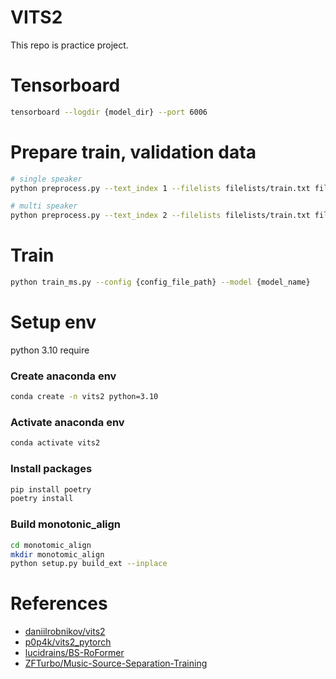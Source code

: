 # VITS2
This repo is practice project.

# Tensorboard
```bash
tensorboard --logdir {model_dir} --port 6006
```

# Prepare train, validation data
```bash
# single speaker
python preprocess.py --text_index 1 --filelists filelists/train.txt filelists/train_val.txt --text_cleaners korean_cleaners

# multi speaker
python preprocess.py --text_index 2 --filelists filelists/train.txt filelists/train_val.txt --text_cleaners korean_cleaners
```

# Train
```bash
python train_ms.py --config {config_file_path} --model {model_name}
```

# Setup env

python 3.10 require


### Create anaconda env
```bash
conda create -n vits2 python=3.10
```

### Activate anaconda env
```bash
conda activate vits2
```

### Install packages
```bash
pip install poetry
poetry install
```

### Build monotonic_align
```bash
cd monotomic_align
mkdir monotomic_align
python setup.py build_ext --inplace
```

# References
- [daniilrobnikov/vits2](https://github.com/daniilrobnikov/vits2)
- [p0p4k/vits2_pytorch](https://github.com/p0p4k/vits2_pytorch)
- [lucidrains/BS-RoFormer](https://github.com/lucidrains/BS-RoFormer)
- [ZFTurbo/Music-Source-Separation-Training](https://github.com/ZFTurbo/Music-Source-Separation-Training)